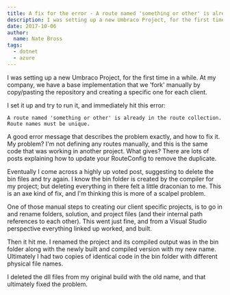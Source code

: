 ```yaml
---
title: A fix for the error - A route named 'something or other' is already in the route collection. Route names must be unique. 
description: I was setting up a new Umbraco Project, for the first time in a while. At my company, we have a base implementation that we 'fork' manually by copy/pasting the repository and creating a specific one for each client. 
date: 2017-10-06
author: 
  name: Nate Bross
tags: 
  - dotnet
  - azure
---
```

I was setting up a new Umbraco Project, for the first time in a while. At my company, we have a base implementation that we 'fork' manually by copy/pasting the repository and creating a specific one for each client. 

I set it up and try to run it, and immediately hit this error:

    A route named 'something or other' is already in the route collection. Route names must be unique.

A good error message that describes the problem exactly, and how to fix it. My problem? I'm not defining any routes manually, and this is the same code that was working in another project. What gives? There are lots of posts explaining how to update your RouteConfig to remove the duplicate. 

Eventually I come across a highly up voted post, suggesting to delete the bin files and try again. I know the bin folder is created by the compiler for my project; but deleting everything in there felt a little draconian to me. This is an axe kind of fix, and I'm thinking this is more of a scalpel problem.

One of those manual steps to creating our client specific projects, is to go in and rename folders, solution, and project files (and their internal path references to each other). This went just fine, and from a Visual Studio perspective everything linked up worked, and built. 

Then it hit me. I renamed the project and its compiled output was in the bin folder along with the newly built and compiled version with my new name. Ultimately I had two copies of identical code in the bin folder with different physical file names.

I deleted the dll files from my original build with the old name, and that ultimately fixed the problem. 